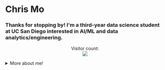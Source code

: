 # Chris Mo  

### Thanks for stopping by! I'm a third-year data science student at UC San Diego interested in AI/ML and data analytics/engineering.

<p align="center"> 
  Visitor count:<br>
  <img src="https://profile-counter.glitch.me/chriss-mo/count.svg" />
</p>

<details>
  <summary>More about me!</summary>
  
  ### Languages: 
  * Python (numpy, pandas, matplotlib, plotly, seaborn)
  * SQL 
  * R
  * Matlab 
  * C++
  * Java
  * Javascript (React.js)
  * HTML/CSS
  * Unix
    
  ### ML Frameworks:  
  * PyTorch
  * TensorFlow
  * Keras
  * Scikit-Learn

  ### Softwares:
  * Tableu
  * Ergo/IGOR
  * Git
  * Microsoft Office Suite
  * CAD (Solidworks, Autodesk Inventor, OnShape, SketchUp)

 <b>[Find me on LinkedIn!](https://www.linkedin.com/in/chris-mo-195367176/)</b>
  <details>
    <summary><b>Award(s):</b></summary>
    
  ### DiamondHacks 2024 Best in Category - All Hands on Deck
  <b>[Sirona Clinical](https://github.com/vinumaradana/PatientMatch)</b>  
  
  ![image](https://github.com/chriss-mo/chriss-mo/assets/156863651/e8115085-7fd9-48be-bb1c-943354fca809)
    
  </details>

</details>
<!---
chriss-mo/chriss-mo is a ✨ special ✨ repository because its `README.md` (this file) appears on your GitHub profile.
You can click the Preview link to take a look at your changes.
--->
